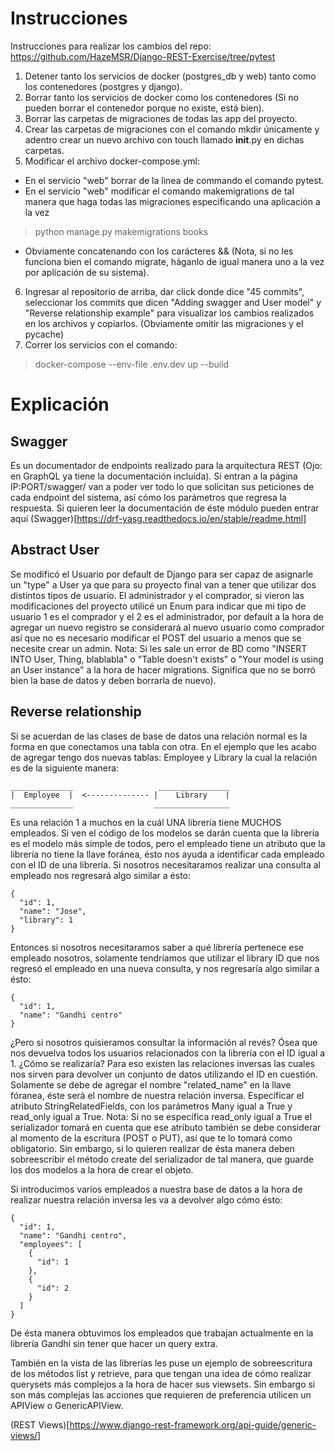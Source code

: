 # Instrucciones
Instrucciones para realizar los cambios del repo:
https://github.com/HazeMSR/Django-REST-Exercise/tree/pytest

1. Detener tanto los servicios de docker (postgres_db y web) tanto como los contenedores (postgres y django).
2. Borrar tanto los servicios de docker como los contenedores (Si no pueden borrar el contenedor porque no existe, está bien).
3. Borrar las carpetas de migraciones de todas las app del proyecto.
4. Crear las carpetas de migraciones con el comando mkdir únicamente y adentro crear un nuevo archivo con touch llamado __init__.py en dichas carpetas.
5. Modificar el archivo docker-compose.yml:
  - En el servicio "web" borrar de la linea de commando el comando pytest.
  - En el servicio "web" modificar el comando makemigrations de tal manera que haga todas las migraciones especificando una aplicación a la vez  
  > python manage.py makemigrations books
  - Obviamente concatenando con los carácteres && (Nota, si no les funciona bien el comando migrate, háganlo de igual manera uno a la vez por aplicación de su sistema).
6. Ingresar al repositorio de arriba, dar click donde dice "45 commits", seleccionar los commits que dicen "Adding swagger and User model" y "Reverse relationship example" para visualizar los cambios realizados en los archivos y copiarlos. (Obviamente omitir las migraciones y el pycache)
7. Correr los servicios con el comando:
> docker-compose --env-file .env.dev up --build

# Explicación
## Swagger
Es un documentador de endpoints realizado para la arquitectura REST (Ojo: en GraphQL ya tiene la documentación incluída).
Si entran a la página IP:PORT/swagger/ van a poder ver todo lo que solicitan sus peticiones de cada endpoint del sistema, así cómo los parámetros que regresa la respuesta.
Si quieren leer la documentación de éste módulo pueden entrar aquí (Swagger)[https://drf-yasg.readthedocs.io/en/stable/readme.html]

## Abstract User
Se modificó el Usuario por default de Django para ser capaz de asignarle un "type" a User ya que para su proyecto final van a tener que utilizar dos distintos tipos de usuario.
El administrador y el comprador, si vieron las modificaciones del proyecto utilicé un Enum para indicar que mi tipo de usuario 1 es el comprador y el 2 es el administrador, por default a la hora de agregar un nuevo registro se considerará al nuevo usuario como comprador así que no es necesario modificar el POST del usuario a menos que se necesite crear un admin.
Nota: Si les sale un error de BD como "INSERT INTO User, Thing, blablabla" o "Table doesn't exists" o "Your model is using an User instance" a la hora de hacer migrations.
Significa que no se borró bien la base de datos y deben borrarla de nuevo).

## Reverse relationship
Si se acuerdan de las clases de base de datos una relación normal es la forma en que conectamos una tabla con otra.
En el ejemplo que les acabo de agregar tengo dos nuevas tablas: Employee y Library la cual la relación es de la siguiente manera:
```
______________                   ________________
|  Employee  |  <-------------- |    Library    |
______________                  _________________
```
Es una relación 1 a muchos en la cuál UNA librería tiene MUCHOS empleados. Si ven el código de los modelos se darán cuenta que la librería es el modelo más simple de todos, pero el empleado tiene un atributo que la librería no tiene la llave foránea, ésto nos ayuda a identificar cada empleado con el ID de una librería.
Si nosotros necesitaramos realizar una consulta al empleado nos regresará algo similar a ésto:

```
{
  "id": 1,
  "name": "Jose",
  "library": 1
}
```
Entonces si nosotros necesitaramos saber a qué librería pertenece ese empleado nosotros, solamente tendríamos que utilizar el library ID que nos regresó el empleado en una nueva consulta, y nos regresaría algo similar a ésto:

```
{
  "id": 1,
  "name": "Gandhi centro"
}
```
¿Pero si nosotros quisieramos consultar la información al revés? Ósea que nos devuelva todos los usuarios relacionados con la librería con el ID igual a 1.
¿Cómo se realizaría? Para eso existen las relaciones inversas las cuales nos sirven para devolver un conjunto de datos utilizando el ID en cuestión.
Solamente se debe de agregar el nombre "related_name" en la llave fóranea, éste será el nombre de nuestra relación inversa. Específicar el atributo StringRelatedFields, con los parámetros Many igual a True y read_only igual a True.
Nota: Si no se específica read_only igual a True el serializador tomará en cuenta que ese atributo también se debe considerar al momento de la escritura (POST o PUT), así que te lo tomará como obligatorio.
Sin embargo, si lo quieren realizar de ésta manera deben sobreescribir el método create del serializador de tal manera, que guarde los dos modelos a la hora de crear el objeto.

Si introducimos varios empleados a nuestra base de datos a la hora de realizar nuestra relación inversa les va a devolver algo cómo ésto:

```
{
  "id": 1,
  "name": "Gandhi centro",
  "employees": [
    {
      "id": 1
    },
    {
      "id": 2
    }
  ]
}
```
De ésta manera obtuvimos los empleados que trabajan actualmente en la librería Gandhi sin tener que hacer un query extra.

También en la vista de las librerías les puse un ejemplo de sobreescritura de los métodos list y retrieve, para que tengan una idea de cómo realizar querysets más complejos a la hora de hacer sus viewsets.
Sin embargo si son más complejas las acciones que requieren de preferencia utilicen un APIView o GenericAPIView.

(REST Views)[https://www.django-rest-framework.org/api-guide/generic-views/]
